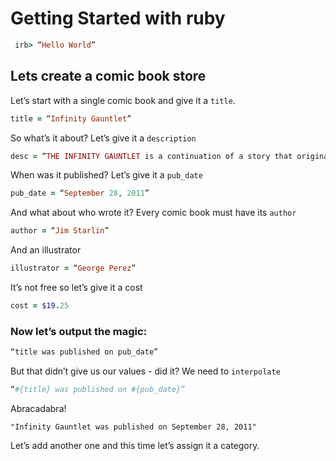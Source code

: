 
# Getting Started with ruby

```ruby
 irb> “Hello World”
```

## Lets create a comic book store

Let’s start with a single comic book and give it a `title`.

```ruby
title = “Infinity Gauntlet”
```

So what’s it about? Let’s give it a `description`

```ruby
desc = “THE INFINITY GAUNTLET is a continuation of a story that originated in both the regular Silver Surfer series and the THANOS QUEST limited series. The gauntlet is perhaps the most powerful item in the Marvel Universe, as it bestows upon the wearer absolute control over time, space, power, the soul, the mind, and reality. Thanos obtains the gauntlet in order to finally win the hand of his love, Death, through the elimination of half the population of the entire universe. ”
```

When was it published? Let’s give it a `pub_date`

```ruby
pub_date = “September 28, 2011”
```

And what about who wrote it? Every comic book must have its `author`

```ruby
author = “Jim Starlin”
```

And an illustrator

```ruby
illustrator = “George Perez”
```

It’s not free so let’s give it a cost

```ruby
cost = $19.25
```

### Now let’s output the magic:

```ruby
“title was published on pub_date”
```

But that didn’t give us our values - did it? We need to `interpolate`

```ruby
“#{title} was published on #{pub_date}”
```

Abracadabra!

```
"Infinity Gauntlet was published on September 28, 2011"
```

Let’s add another one and this time let’s assign it a category.













